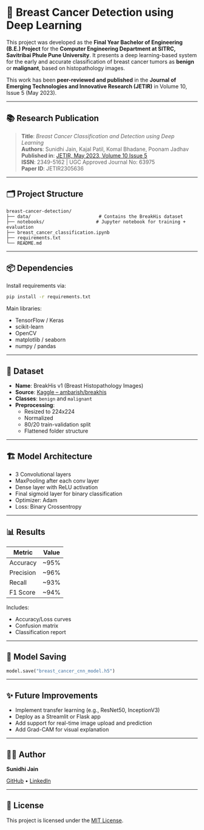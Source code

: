 # 🧠 Breast Cancer Detection using Deep Learning

This project was developed as the **Final Year Bachelor of Engineering (B.E.) Project** for the **Computer Engineering Department at SITRC, Savitribai Phule Pune University**. It presents a deep learning-based system for the early and accurate classification of breast cancer tumors as **benign** or **malignant**, based on histopathology images.

This work has been **peer-reviewed and published** in the **Journal of Emerging Technologies and Innovative Research (JETIR)** in Volume 10, Issue 5 (May 2023).

---

## 📚 Research Publication

> **Title**: *Breast Cancer Classification and Detection using Deep Learning*  
> **Authors**: Sunidhi Jain, Kajal Patil, Komal Bhadane, Poonam Jadhav  
> **Published in**: [JETIR, May 2023, Volume 10 Issue 5](https://www.jetir.org/view?paper=JETIR2305636)  
> **ISSN**: 2349-5162 | UGC Approved Journal No: 63975  
> **Paper ID**: JETIR2305636

---

## 🗂️ Project Structure

```
breast-cancer-detection/
├── data/                         # Contains the BreakHis dataset
├── notebooks/                   # Jupyter notebook for training + evaluation
├── breast_cancer_classification.ipynb
├── requirements.txt
└── README.md
```

---

## 📦 Dependencies

Install requirements via:

```bash
pip install -r requirements.txt
```

Main libraries:
- TensorFlow / Keras
- scikit-learn
- OpenCV
- matplotlib / seaborn
- numpy / pandas

---

## 🧪 Dataset

- **Name**: BreakHis v1 (Breast Histopathology Images)
- **Source**: [Kaggle – ambarish/breakhis](https://www.kaggle.com/datasets/ambarish/breakhis)
- **Classes**: `benign` and `malignant`
- **Preprocessing**:
  - Resized to 224x224
  - Normalized
  - 80/20 train-validation split
  - Flattened folder structure

---

## 🏗️ Model Architecture

- 3 Convolutional layers
- MaxPooling after each conv layer
- Dense layer with ReLU activation
- Final sigmoid layer for binary classification
- Optimizer: Adam
- Loss: Binary Crossentropy

---

## 📊 Results

| Metric         | Value     |
|----------------|-----------|
| Accuracy       | ~95%      |
| Precision      | ~96%      |
| Recall         | ~93%      |
| F1 Score       | ~94%      |

Includes:
- Accuracy/Loss curves
- Confusion matrix
- Classification report

---

## 💾 Model Saving

```python
model.save("breast_cancer_cnn_model.h5")
```

---

## ✨ Future Improvements

- Implement transfer learning (e.g., ResNet50, InceptionV3)
- Deploy as a Streamlit or Flask app
- Add support for real-time image upload and prediction
- Add Grad-CAM for visual explanation

---

## 👩‍💻 Author

**Sunidhi Jain**  
 
[GitHub](https://github.com/sunidhijain13) • [LinkedIn](https://linkedin.com/in/sunidhijain13)

---

## 📜 License

This project is licensed under the [MIT License](LICENSE).
